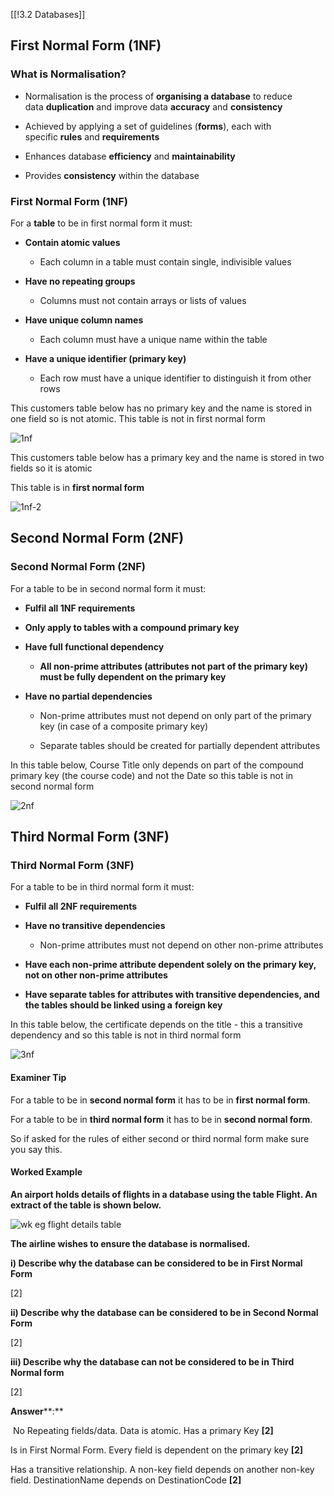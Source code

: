 [[!3.2 Databases]]

## First Normal Form (1NF)

### What is Normalisation?

- Normalisation is the process of **organising a database** to reduce data **duplication** and improve data **accuracy** and **consistency**

- Achieved by applying a set of guidelines (**forms**), each with specific **rules** and **requirements**

- Enhances database **efficiency** and **maintainability**

- Provides **consistency** within the database


### First Normal Form (1NF)

For a **table** to be in first normal form it must:

- **Contain atomic values**
    
    - Each column in a table must contain single, indivisible values
        
- **Have no repeating groups**
    
    - Columns must not contain arrays or lists of values
        
- **Have unique column names**
    
    - Each column must have a unique name within the table
        
- **Have a unique identifier (primary key)**
    
    - Each row must have a unique identifier to distinguish it from other rows
        

This customers table below has no primary key and the name is stored in one field so is not atomic. This table is not in first normal form

![1nf](https://cdn.savemyexams.com/cdn-cgi/image/f=auto,width=3840/https://cdn.savemyexams.com/uploads/2023/08/1nf.png)

This customers table below has a primary key and the name is stored in two fields so it is atomic 

This table is in **first normal form**

![1nf-2](https://cdn.savemyexams.com/cdn-cgi/image/f=auto,width=3840/https://cdn.savemyexams.com/uploads/2023/08/1nf-2.png)

## Second Normal Form (2NF)

### Second Normal Form (2NF)

For a table to be in second normal form it must:

- **Fulfil all 1NF requirements**
    
- **Only apply to tables with a** **compound primary key**
    
- **Have full functional dependency**
    
    - **All non-prime attributes (attributes not part of the primary key) must be fully dependent on the primary key**
        
- **Have no partial dependencies**
    
    - Non-prime attributes must not depend on only part of the primary key (in case of a composite primary key)
        
    - Separate tables should be created for partially dependent attributes
        

In this table below, Course Title only depends on part of the compound primary key (the course code) and not the Date so this table is not in second normal form

![2nf](https://cdn.savemyexams.com/cdn-cgi/image/f=auto,width=3840/https://cdn.savemyexams.com/uploads/2023/08/2nf.png)

## Third Normal Form (3NF)

### Third Normal Form (3NF)

For a table to be in third normal form it must:

- **Fulfil all 2NF requirements**
    
- **Have no transitive dependencies**
    
    - Non-prime attributes must not depend on other non-prime attributes
        
- **Have each non-prime attribute dependent solely on the primary key, not on other non-prime attributes**
    
- **Have separate tables for attributes with transitive dependencies, and the tables should be linked using a** **foreign key**
    

In this table below, the certificate depends on the title - this a transitive dependency and so this table is not in third normal form 

![3nf](https://cdn.savemyexams.com/cdn-cgi/image/f=auto,width=3840/https://cdn.savemyexams.com/uploads/2023/08/3nf.png)

#### Examiner Tip

For a table to be in **second normal form** it has to be in **first normal form**.

For a table to be in **third normal form** it has to be in **second normal form**.

So if asked for the rules of either second or third normal form make sure you say this.

#### Worked Example

**An airport holds details of flights in a database using the table Flight. An extract of the table is shown below.**

![wk eg flight details table](https://cdn.savemyexams.com/cdn-cgi/image/f=auto,width=3840/https://cdn.savemyexams.com/uploads/2024/04/cs-3-2-2.png)

**The airline wishes to ensure the database is normalised.**

**i) Describe why the database can be considered to be in First Normal Form**

[2]

**ii) Describe why the database can be considered to be in Second Normal Form**

[2]

**iii) Describe why the database can not be considered to be in Third Normal form**

[2]

**Answer****:**

 No Repeating fields/data. Data is atomic. Has a primary Key **[2]**

Is in First Normal Form. Every field is dependent on the primary key **[2]**

Has a transitive relationship. A non-key field depends on another non-key field. DestinationName depends on DestinationCode **[2]**